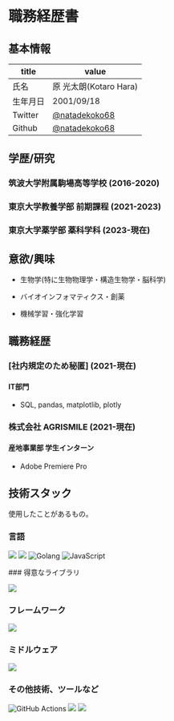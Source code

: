 # 職務経歴書

## 基本情報

|title|value|
|---|---|
|氏名|原 光太朗(Kotaro Hara)|
|生年月日|2001/09/18|
|Twitter|[@natadekoko68](https://twitter.com/natadekoko68)|
|Github|[@natadekoko68](https://github.com/natadekoko68)|

## 学歴/研究

### 筑波大学附属駒場高等学校 (2016-2020)

### 東京大学教養学部 前期課程 (2021-2023)

### 東京大学薬学部 薬科学科 (2023-現在)


## 意欲/興味
- 生物学(特に生物物理学・構造生物学・脳科学)

- バイオインフォマティクス・創薬

- 機械学習・強化学習


## 職務経歴

### [社内規定のため秘匿] (2021-現在)

#### IT部門 
- SQL, pandas, matplotlib, plotly

### 株式会社 AGRISMILE (2021-現在)

#### 産地事業部 学生インターン
- Adobe Premiere Pro



## 技術スタック

使用したことがあるもの。

### 言語

<p>
  <img src="https://img.shields.io/badge/-Python-F9DC3E.svg?logo=python&style=flat">
  <img src="https://img.shields.io/badge/-c++-black?logo=c%2B%2B&style=social">
  <img src="https://img.shields.io/badge/-Golang-00ADD8?logo=go&logoColor=white&style=flat" alt="Golang">
  <img src="https://img.shields.io/badge/-JavaScript-F7DF1E?logo=javascript&logoColor=white&style=flat" alt="JavaScript">
</p>
### 得意なライブラリ
<p>
  <img src="https://img.shields.io/badge/pandas-%23150458.svg?style=for-the-badge&logo=pandas&logoColor=white">
</p>

### フレームワーク
<p>
  <img src="https://img.shields.io/badge/-Django-092E20.svg?logo=django&style=flat">
</p>

### ミドルウェア
<p>
  <img src="https://img.shields.io/badge/-PostgreSQL-336791.svg?logo=postgresql&style=flat">
</p>

### その他技術、ツールなど

<p>
  <img src="https://img.shields.io/badge/-GitHub%20Actions-2088FF?logo=github%20actions&logoColor=white&style=flat" alt="GitHub Actions">
  <img src="https://img.shields.io/badge/Adobe%20Premiere%20Pro-9999FF.svg?style=for-the-badge&logo=Adobe%20Premiere%20Pro&logoColor=white">
  <img src="https://img.shields.io/badge/Anaconda-%2344A833.svg?style=for-the-badge&logo=anaconda&logoColor=white">

</p>

